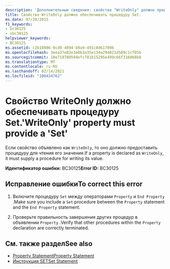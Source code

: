 ```yaml
---
description: 'Дополнительные сведения: свойство "WriteOnly" должно предоставлять "Set"'
title: Свойство WriteOnly должно обеспечивать процедуру Set.
ms.date: 07/20/2015
f1_keywords:
- bc30125
- vbc30125
helpviewer_keywords:
- BC30125
ms.assetid: c2b18086-9cd9-4094-b9a9-491c8d617096
ms.openlocfilehash: 3eea37e82e3e0b3a35e134a294021d589c1cf05b
ms.sourcegitcommit: 10e719780594efc781b15295e499c66f316068b8
ms.translationtype: MT
ms.contentlocale: ru-RU
ms.lasthandoff: 02/14/2021
ms.locfileid: "100434762"
---
```

# <a name="writeonly-property-must-provide-a-set"></a><span data-ttu-id="2def9-103">Свойство WriteOnly должно обеспечивать процедуру Set.</span><span class="sxs-lookup"><span data-stu-id="2def9-103">'WriteOnly' property must provide a 'Set'</span></span>

<span data-ttu-id="2def9-104">Если свойство объявлено как `WriteOnly`, то оно должно предоставить процедуру для чтения его значения.</span><span class="sxs-lookup"><span data-stu-id="2def9-104">If a property is declared as `WriteOnly`, it must supply a procedure for writing its value.</span></span>  
  
 <span data-ttu-id="2def9-105">**Идентификатор ошибки:** BC30125</span><span class="sxs-lookup"><span data-stu-id="2def9-105">**Error ID:** BC30125</span></span>  
  
## <a name="to-correct-this-error"></a><span data-ttu-id="2def9-106">Исправление ошибки</span><span class="sxs-lookup"><span data-stu-id="2def9-106">To correct this error</span></span>  
  
1. <span data-ttu-id="2def9-107">Включите процедуру `Set` между операторами `Property` и `End Property` .</span><span class="sxs-lookup"><span data-stu-id="2def9-107">Make sure you include a `Set` procedure between the `Property` statement and the `End Property` statement.</span></span>  
  
2. <span data-ttu-id="2def9-108">Проверьте правильность завершения других процедур в объявлении `Property` .</span><span class="sxs-lookup"><span data-stu-id="2def9-108">Verify that other procedures within the `Property` declaration are correctly terminated.</span></span>  
  
## <a name="see-also"></a><span data-ttu-id="2def9-109">См. также раздел</span><span class="sxs-lookup"><span data-stu-id="2def9-109">See also</span></span>

- [<span data-ttu-id="2def9-110">Property Statement</span><span class="sxs-lookup"><span data-stu-id="2def9-110">Property Statement</span></span>](../language-reference/statements/property-statement.md)
- [<span data-ttu-id="2def9-111">Инструкция SET</span><span class="sxs-lookup"><span data-stu-id="2def9-111">Set Statement</span></span>](../language-reference/statements/set-statement.md)
